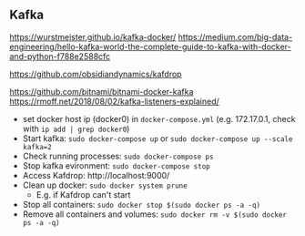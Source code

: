 ## Kafka

https://wurstmeister.github.io/kafka-docker/
https://medium.com/big-data-engineering/hello-kafka-world-the-complete-guide-to-kafka-with-docker-and-python-f788e2588cfc

https://github.com/obsidiandynamics/kafdrop

https://github.com/bitnami/bitnami-docker-kafka
https://rmoff.net/2018/08/02/kafka-listeners-explained/

- set docker host ip (docker0) in `docker-compose.yml` (e.g. 172.17.0.1, check with
  `ip add | grep docker0`)
- Start kafka: `sudo docker-compose up` or `sudo docker-compose up --scale kafka=2`
- Check running processes: `sudo docker-compose ps`
- Stop kafka evironment: `sudo docker-compose stop`
- Access Kafdrop: http://localhost:9000/
- Clean up docker: `sudo docker system prune`
  - E.g. if Kafdrop can't start
- Stop all containers: `sudo docker stop $(sudo docker ps -a -q)`
- Remove all containers and volumes: `sudo docker rm -v $(sudo docker ps -a -q)`
